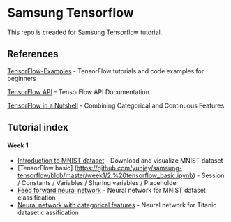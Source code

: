 # Samsung Tensorflow
This repo is creaded for Samsung Tensorflow tutorial.

## References
[TensorFlow-Examples](https://github.com/aymericdamien/TensorFlow-Examples) - TensorFlow tutorials and code examples for beginners

[TensorFlow API](https://www.tensorflow.org/versions/r0.11/api_docs/index.html) - TensorFlow API Documentation

[TensorFlow in a Nutshell](https://medium.com/@ilblackdragon/tensorflow-tutorial-part-4-958c29c717a0#.tyj4fq2yf) - Combining Categorical and Continuous Features

## Tutorial index
#### Week 1 
* [Introduction to MNIST dataset](https://github.com/yunjey/samsung-tensorflow/blob/master/week1/1.%20mnist_data_introduction.ipynb) - Download and visualize MNIST dataset
* [TensorFlow basic] (https://github.com/yunjey/samsung-tensorflow/blob/master/week1/2.%20tensorflow_basic.ipynb) - Session / Constants / Variables / Sharing variables / Placeholder
* [Feed forward neural network](https://github.com/yunjey/samsung-tensorflow/blob/master/week1/3.%20feed_forward_neural_network.ipynb) - Neural network for MNIST dataset classification
* [Neural network with categorical features](https://github.com/yunjey/samsung-tensorflow/blob/master/week1/4.%20categorical_features.ipynb) - Neural network for Titanic dataset classification



